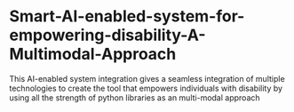 # Smart-AI-enabled-system-for-empowering-disability-A-Multimodal-Approach
This AI-enabled system integration gives a seamless integration of multiple technologies to create the tool that empowers individuals with disability by using all the strength of python libraries as an multi-modal approach
